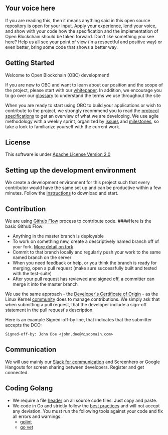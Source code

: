 ## Your voice here

If you are reading this, then it means anything said in this open source repository is open for your input. Apply your experience, lend your voice, and show with your code how the specification and the implementation of Open Blockchain should be taken forward. Don’t like something you see here? Help us all see your point of view (in a respectful and positive way) or even better, bring some code that shows a better way.


## Getting Started
Welcome to Open Blockchain (OBC) development!

If you are new to OBC and want to learn about our position and the scope of the project, please start with our [whitepaper](whitepaper.md). In addition, we encourage you to go over our [glossary](biz/glossary.md) to understand the terms we use throughout the site

When you are ready to start using OBC to build your applications or wish to contribute to the project, we strongly recommend you to read the [protocol specifications](protocol-spec.md) to get an overview of what we are developing. We use agile methodology with a weekly sprint, organized by [issues](https://github.com/openblockchain/obc-peer/issues) and [milestones](https://github.com/openblockchain/obc-peer/milestones), so take a look to familiarize yourself with the current work.

## License
This software is under [Apache License Version 2.0](LICENSE)

## Setting up the development environment
We create a development environment for this project such that every contributor
would have the same set up and can be productive within a few minutes. Follow
the [instructions](dev-setup/devenv.md) to download and start.

## Contribution
We are using [Github Flow](https://guides.github.com/introduction/flow/) process
to contribute code.
####Here is the basic Github Flow:
- Anything in the master branch is deployable
- To work on something new, create a descriptively named branch off of your fork. [More detail on fork](https://help.github.com/articles/syncing-a-fork/)
- Commit to that branch locally and regularly push your work to the same named
branch on the server
- When you need feedback or help, or you think the branch is ready for merging,
open a pull request (make sure successfully built and tested with the test-suite)
- After your pull request has reviewed and signed off, a committer
can merge it into the master branch

We use the same approach - the [Developer's Certificate of Origin](DCO1.1.txt) - as the Linux Kernel [community](http://elinux.org/Developer_Certificate_Of_Origin) does to manage contributions.
We simply ask that when submitting a pull request, that the developer include a sign-off statement in the pull request's description.

Here is an example Signed-off-by line, that indicates that the submitter accepts the DCO:

```
Signed-off-by: John Doe <john.doe@hisdomain.com>
```

## Communication
We will use mainly our [Slack for communication](https://openchain.slack.com) and
Screenhero or Google Hangouts for screen sharing between developers. Register and get connected.

## Coding Golang
- We require a file [header](headers.txt) on all source code files. Just copy and
paste.
- We code in Go and strictly follow the [best practices](http://golang.org/doc/effective_go.html)
and will not accept any deviation. You must run the following tools against your code and fix all errors and warnings.
	- [golint](https://github.com/golang/lint)
	- [go vet](https://golang.org/cmd/vet/)
